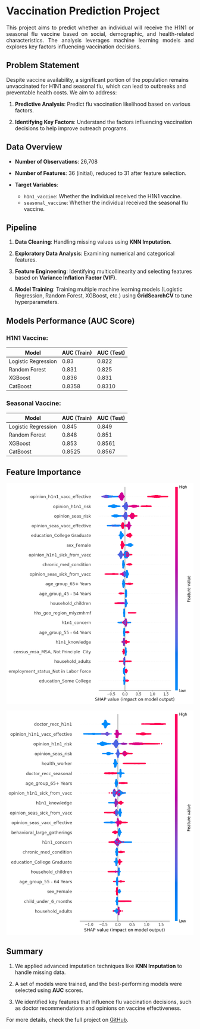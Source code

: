 # Vaccination Prediction Project

<p align="justify">
This project aims to predict whether an individual will receive the H1N1 or seasonal flu vaccine based on social, demographic, and health-related characteristics. The analysis leverages machine learning models and explores key factors influencing vaccination decisions.
</p>

## Problem Statement

<p align="justify">

Despite vaccine availability, a significant portion of the population remains unvaccinated for H1N1 and seasonal flu, which can lead to outbreaks and preventable health costs. We aim to address:

1. **Predictive Analysis**: Predict flu vaccination likelihood based on various factors.

2. **Identifying Key Factors**: Understand the factors influencing vaccination decisions to help improve outreach programs.
</p>

## Data Overview

<p align="justify">

- **Number of Observations**: 26,708

- **Number of Features**: 36 (initial), reduced to 31 after feature selection.

- **Target Variables**:
    - `h1n1_vaccine`: Whether the individual received the H1N1 vaccine.
    - `seasonal_vaccine`: Whether the individual received the seasonal flu vaccine.

</p>

## Pipeline

<p align="justify">

1. **Data Cleaning**: Handling missing values using **KNN Imputation**.

2. **Exploratory Data Analysis**: Examining numerical and categorical features.

3. **Feature Engineering**: Identifying multicollinearity and selecting features based on **Variance Inflation Factor (VIF)**.

4. **Model Training**: Training multiple machine learning models (Logistic Regression, Random Forest, XGBoost, etc.) using **GridSearchCV** to tune hyperparameters.

</p>

## Models Performance (AUC Score)

### H1N1 Vaccine:
| Model              | AUC (Train) | AUC (Test) |
|--------------------|-------------|------------|
| Logistic Regression| 0.83        | 0.822      |
| Random Forest      | 0.831       | 0.825      |
| XGBoost            | 0.836       | 0.831      |
| CatBoost           | 0.8358      | 0.8310     |

### Seasonal Vaccine:
| Model              | AUC (Train) | AUC (Test) |
|--------------------|-------------|------------|
| Logistic Regression| 0.845       | 0.849      |
| Random Forest      | 0.848       | 0.851      |
| XGBoost            | 0.853       | 0.8561     |
| CatBoost           | 0.8525      | 0.8567     |

## Feature Importance

![H1N1 Vaccine Feature Importance](./img/shap_xgb_h1n1.png)

![Seasonal Vaccine Feature Importance](./img/shap_xgb_ss.png)

## Summary

<p align="justify">

1. We applied advanced imputation techniques like **KNN Imputation** to handle missing data.

2. A set of models were trained, and the best-performing models were selected using **AUC** scores.

3. We identified key features that influence flu vaccination decisions, such as doctor recommendations and opinions on vaccine effectiveness.
</p>

For more details, check the full project on [GitHub](https://github.com/SuleimanovShakir/vaccination_prediction).




